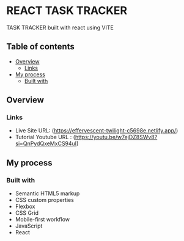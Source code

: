 # REACT TASK TRACKER

TASK TRACKER built with react using VITE

## Table of contents

- [Overview](#overview)
  - [Links](#links)
- [My process](#my-process)
  - [Built with](#built-with)

## Overview

### Links

- Live Site URL: (https://effervescent-twilight-c5698e.netlify.app/)
- Tutorial Youtube URL : (https://youtu.be/w7ejDZ8SWv8?si=QnPydQxeMxCS94uI)

## My process

### Built with

- Semantic HTML5 markup
- CSS custom properties
- Flexbox
- CSS Grid
- Mobile-first workflow
- JavaScript
- React


